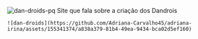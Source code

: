 ![dan-droids-pq](https://github.com/Adriana-Carvalho45/adriana-irina/assets/155341374/c48d0dae-1052-4fb0-957f-d76f00a1c833)
    Site que fala sobre a criação dos Dandrois
    
    ![dan-droids](https://github.com/Adriana-Carvalho45/adriana-irina/assets/155341374/a838a379-81b4-49ea-9434-bca02d5ef160)


